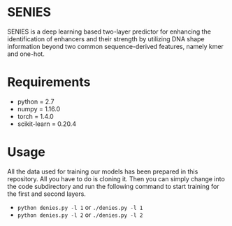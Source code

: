 # SENIES
 SENIES is a deep learning based two-layer predictor for enhancing the identification of enhancers and their strength by utilizing DNA shape information beyond two common sequence-derived features, namely kmer and one-hot.

# Requirements
* python = 2.7
* numpy = 1.16.0
* torch = 1.4.0
* scikit-learn = 0.20.4

# Usage
All the data used for training our models has been prepared in this repository. All you have to do is cloning it. Then you can simply change into the code subdirectory and run the following command to start training for the first and second layers.

* `python denies.py -l 1` or `./denies.py -l 1`
* `python denies.py -l 2` or `./denies.py -l 2`





